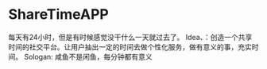 # ShareTimeAPP

每天有24小时，但是有时候感觉没干什么一天就过去了。
Idea、：创造一个共享时间的社交平台。让用户抽出一定的时间去做个性化服务，做有意义的事，充实时间。
Sologan: 咸鱼不是闲鱼，每分钟都有意义
